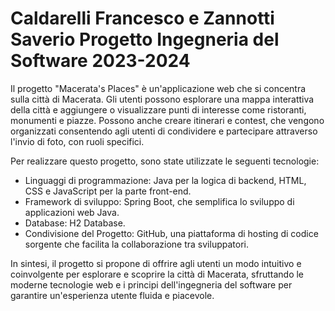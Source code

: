 # Caldarelli Francesco e Zannotti Saverio Progetto Ingegneria del Software 2023-2024

Il progetto "Macerata's Places" è un'applicazione web che si concentra sulla città di Macerata. 
Gli utenti possono esplorare una mappa interattiva della città e aggiungere o visualizzare punti di interesse come ristoranti, monumenti e piazze. 
Possono anche creare itinerari e contest, che vengono organizzati consentendo agli utenti di condividere e partecipare attraverso l'invio di foto, con ruoli specifici.

Per realizzare questo progetto, sono state utilizzate le seguenti tecnologie:

- Linguaggi di programmazione: Java per la logica di backend, HTML, CSS e JavaScript per la parte front-end.
- Framework di sviluppo: Spring Boot, che semplifica lo sviluppo di applicazioni web Java.
- Database: H2 Database.
- Condivisione del Progetto: GitHub, una piattaforma di hosting di codice sorgente che facilita la collaborazione tra sviluppatori.

In sintesi, il progetto si propone di offrire agli utenti un modo intuitivo e coinvolgente per esplorare e scoprire la città di Macerata, sfruttando le moderne tecnologie web e i principi dell'ingegneria del software per garantire un'esperienza utente fluida e piacevole.
